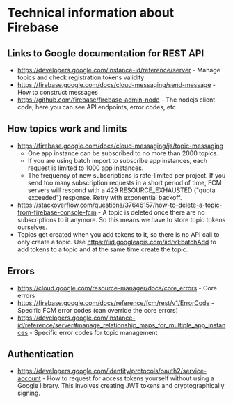# Technical information about Firebase

## Links to Google documentation for REST API

- https://developers.google.com/instance-id/reference/server - Manage topics and check registration tokens validity
- https://firebase.google.com/docs/cloud-messaging/send-message - How to construct messages
- https://github.com/firebase/firebase-admin-node - The nodejs client code, here you can see API endpoints, error codes, etc.

## How topics work and limits

- https://firebase.google.com/docs/cloud-messaging/js/topic-messaging
    - One app instance can be subscribed to no more than 2000 topics.
    - If you are using batch import to subscribe app instances, each request is limited to 1000 app instances.
    - The frequency of new subscriptions is rate-limited per project. If you send too many subscription requests in a short period of time, FCM servers will respond with a 429 RESOURCE_EXHAUSTED ("quota exceeded") response. Retry with exponential backoff.
- https://stackoverflow.com/questions/37646157/how-to-delete-a-topic-from-firebase-console-fcm - A topic is deleted once there are no subscriptions to it anymore. So this means we have to store topic tokens ourselves.
- Topics get created when you add tokens to it, so there is no API call to only create a topic. Use https://iid.googleapis.com/iid/v1:batchAdd to add tokens to a topic and at the same time create the topic.

## Errors

- https://cloud.google.com/resource-manager/docs/core_errors - Core errors
- https://firebase.google.com/docs/reference/fcm/rest/v1/ErrorCode - Specific FCM error codes (can override the core errors)
- https://developers.google.com/instance-id/reference/server#manage_relationship_maps_for_multiple_app_instances - Specific error codes for topic management

## Authentication

- https://developers.google.com/identity/protocols/oauth2/service-account - How to request for access tokens yourself without using a Google library. This involves creating JWT tokens and cryptographically signing.
